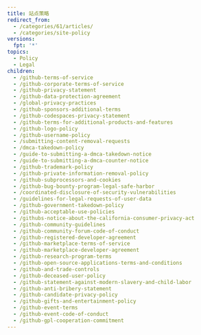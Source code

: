 ```yaml
---
title: 站点策略
redirect_from:
  - /categories/61/articles/
  - /categories/site-policy
versions:
  fpt: '*'
topics:
  - Policy
  - Legal
children:
  - /github-terms-of-service
  - /github-corporate-terms-of-service
  - /github-privacy-statement
  - /github-data-protection-agreement
  - /global-privacy-practices
  - /github-sponsors-additional-terms
  - /github-codespaces-privacy-statement
  - /github-terms-for-additional-products-and-features
  - /github-logo-policy
  - /github-username-policy
  - /submitting-content-removal-requests
  - /dmca-takedown-policy
  - /guide-to-submitting-a-dmca-takedown-notice
  - /guide-to-submitting-a-dmca-counter-notice
  - /github-trademark-policy
  - /github-private-information-removal-policy
  - /github-subprocessors-and-cookies
  - /github-bug-bounty-program-legal-safe-harbor
  - /coordinated-disclosure-of-security-vulnerabilities
  - /guidelines-for-legal-requests-of-user-data
  - /github-government-takedown-policy
  - /github-acceptable-use-policies
  - /githubs-notice-about-the-california-consumer-privacy-act
  - /github-community-guidelines
  - /github-community-forum-code-of-conduct
  - /github-registered-developer-agreement
  - /github-marketplace-terms-of-service
  - /github-marketplace-developer-agreement
  - /github-research-program-terms
  - /github-open-source-applications-terms-and-conditions
  - /github-and-trade-controls
  - /github-deceased-user-policy
  - /github-statement-against-modern-slavery-and-child-labor
  - /github-anti-bribery-statement
  - /github-candidate-privacy-policy
  - /github-gifts-and-entertainment-policy
  - /github-event-terms
  - /github-event-code-of-conduct
  - /github-gpl-cooperation-commitment
---
```



